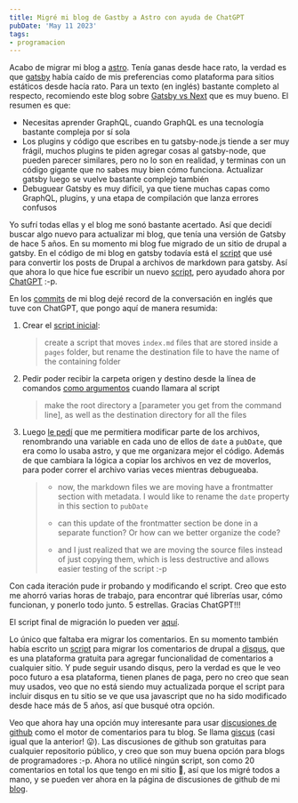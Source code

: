```yaml
---
title: Migré mi blog de Gastby a Astro con ayuda de ChatGPT
pubDate: 'May 11 2023'
tags:
- programacion
---
```


Acabo de migrar mi blog a [astro](https://astro.build/). Tenía ganas desde hace rato, la verdad es que [gatsby](https://github.com/jackbravo/gatsby-jackbravo) había caído de mis preferencias como plataforma para sitios estáticos desde hacía rato. Para un texto (en inglés) bastante completo al respecto, recomiendo este blog sobre [Gatsby vs Next](https://jaredpalmer.com/blog/gatsby-vs-nextjs) que es muy bueno. El resumen es que:

- Necesitas aprender GraphQL, cuando GraphQL es una tecnología bastante compleja por sí sola
- Los plugins y código que escribes en tu gatsby-node.js tiende a ser muy frágil, muchos plugins te piden agregar cosas al gatsby-node, que pueden parecer similares, pero no lo son en realidad, y terminas con un código gigante que no sabes muy bien cómo funciona. Actualizar gatsby luego se vuelve bastante complejo también
- Debuguear Gatsby es muy difícil, ya que tiene muchas capas como GraphQL, plugins, y una etapa de compilación que lanza errores confusos

Yo sufrí todas ellas y el blog me sonó bastante acertado. Así que decidí buscar algo nuevo para actualizar mi blog, que tenía una versión de Gatsby de hace 5 años. En su momento mi blog fue migrado de un sitio de drupal a gatsby. En el código de mi blog en gatsby todavía está el [script](https://github.com/jackbravo/gatsby-jackbravo/blob/master/src/scripts/import_posts.js) que usé para convertir los posts de Drupal a archivos de markdown para gatsby. Así que ahora lo que hice fue escribir un nuevo [script](https://github.com/jackbravo/jackbravo.github.io/blob/main/import_blog.py), pero ayudado ahora por [ChatGPT](https://openai.com/blog/chatgpt) :-p.

En los [commits](https://github.com/jackbravo/jackbravo.github.io/commits/main/import_blog.py) de mi blog dejé record de la conversación en inglés que tuve con ChatGPT, que pongo aquí de manera resumida:

1. Crear el [script inicial](https://github.com/jackbravo/jackbravo.github.io/commit/6698a9f7b1edf5a1f8f7b9de439c51135ab4487a):

   > create a script that moves `index.md` files that are stored inside a `pages` folder, but rename the destination file to have the name of the containing folder

2. Pedir poder recibir la carpeta origen y destino desde la línea de comandos [como argumentos](https://github.com/jackbravo/jackbravo.github.io/commit/bd9d6190baa6e327a7ddc4fdfb196332f61431e5) cuando llamara al script

   > make the root directory a [parameter you get from the command line], as well as the destination directory for all the files

3. Luego [le pedí](https://github.com/jackbravo/jackbravo.github.io/commit/1bec4f32b2a8f18bf4f50967bf7fa96c62dc9713) que me permitiera modificar parte de los archivos, renombrando una variable en cada uno de ellos de `date` a `pubDate`, que era como lo usaba astro, y que me organizara mejor el código. Además de que cambiara la lógica a copiar los archivos en vez de moverlos, para poder correr el archivo varias veces mientras debugueaba.

   > - now, the markdown files we are moving have a frontmatter section with metadata. I would like to rename the `date` property in this section to `pubDate`
   >
   > - can this update of the frontmatter section be done in a separate function? Or how can we better organize the code?
   >
   > - and I just realized that we are moving the source files instead of just copying them, which is less destructive and allows easier testing of the script :-p

Con cada iteración pude ir probando y modificando el script. Creo que esto me ahorró varias horas de trabajo, para encontrar qué librerías usar, cómo funcionan, y ponerlo todo junto. 5 estrellas. Gracias ChatGPT!!!

El script final de migración lo pueden ver [aquí](https://github.com/jackbravo/jackbravo.github.io/blob/main/import_blog.py).

Lo único que faltaba era migrar los comentarios. En su momento también había escrito un [script](https://github.com/jackbravo/gatsby-jackbravo/blob/master/src/scripts/export_comments_disqus.js) para migrar los comentarios de drupal a [disqus](disqus.com/), que es una plataforma gratuita para agregar funcionalidad de comentarios a cualquier sitio. Y pude seguir usando disqus, pero la verdad es que le veo poco futuro a esa plataforma, tienen planes de paga, pero no creo que sean muy usados, veo que no está siendo muy actualizada porque el script para incluir disqus en tu sitio se ve que usa javascript que no ha sido modificado desde hace más de 5 años, así que busqué otra opción.

Veo que ahora hay una opción muy interesante para usar [discusiones de github](https://github.com/features/discussions) como el motor de comentarios para tu blog. Se llama [giscus](https://github.com/giscus/giscus) (casi igual que la anterior! 😛). Las discusiones de github son gratuitas para cualquier repositorio público, y creo que son muy buena opción para blogs de programadores :-p. Ahora no utilicé ningún script, son como 20 comentarios en total los que tengo en mi sitio 🙈, así que los migré todos a mano, y se pueden ver ahora en la página de discusiones de github de mi [blog](https://github.com/jackbravo/jackbravo.github.io/discussions).
